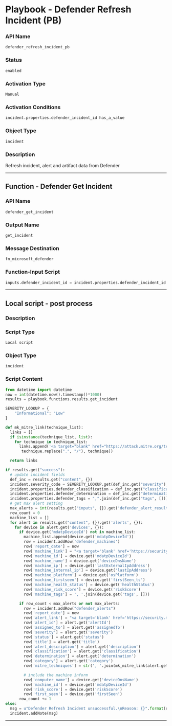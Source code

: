 <!--
    DO NOT MANUALLY EDIT THIS FILE
    THIS FILE IS AUTOMATICALLY GENERATED WITH resilient-sdk codegen
    Generated with resilient-sdk v50.0.131
-->

# Playbook - Defender Refresh Incident (PB)

### API Name
`defender_refresh_incident_pb`

### Status
`enabled`

### Activation Type
`Manual`

### Activation Conditions
`incident.properties.defender_incident_id has_a_value`

### Object Type
`incident`

### Description
Refresh incident, alert and artifact data from Defender


---
## Function - Defender Get Incident

### API Name
`defender_get_incident`

### Output Name
`get_incident`

### Message Destination
`fn_microsoft_defender`

### Function-Input Script
```python
inputs.defender_incident_id = incident.properties.defender_incident_id
```

---

## Local script - post process

### Description


### Script Type
`Local script`

### Object Type
`incident`

### Script Content
```python
from datetime import datetime
now = int(datetime.now().timestamp()*1000)
results = playbook.functions.results.get_incident

SEVERITY_LOOKUP = {
    "Informational": "Low"
}

def mk_mitre_link(technique_list):
  links = []
  if isinstance(technique_list, list):
    for technique in technique_list:
      links.append('<a target="blank" href="https://attack.mitre.org/techniques/{}">{}</a>'.format(
       technique.replace(".", "/"), technique))

  return links

if results.get("success"):
  # update incident fields
  def_inc = results.get("content", {})
  incident.severity_code = SEVERITY_LOOKUP.get(def_inc.get("severity"), def_inc.get("severity"))
  incident.properties.defender_classification = def_inc.get("classification")
  incident.properties.defender_determination = def_inc.get("determination")
  incident.properties.defender_tags = ",".join(def_inc.get("tags", []))
  # get max alert setting
  max_alerts = int(results.get("inputs", {}).get('defender_alert_result_max', 0))
  row_count = 0
  machine_list = []
  for alert in results.get("content", {}).get('alerts', {}):
    for device in alert.get('devices', {}):
      if device.get('mdatpDeviceId') not in machine_list:
        machine_list.append(device.get('mdatpDeviceId'))
        row = incident.addRow('defender_machines')
        row['report_date'] = now
        row['machine_link'] = "<a target='blank' href='https://security.microsoft.com/machines/{}/overview'>Machine</a>".format(device.get('mdatpDeviceId'))
        row['machine_id'] = device.get('mdatpDeviceId')
        row['machine_name'] = device.get('deviceDnsName')
        row['machine_ip'] = device.get('lastExternalIpAddress')
        row['machine_internal_ip'] = device.get('lastIpAddress')
        row['machine_platform'] = device.get('osPlatform')
        row['machine_firstseen'] = device.get('firstSeen_ts')
        row['machine_health_status'] = device.get('healthStatus')
        row['machine_risk_score'] = device.get('riskScore')
        row['machine_tags'] = ', '.join(device.get('tags', []))

      if row_count < max_alerts or not max_alerts:
        row = incident.addRow("defender_alerts")
        row['report_date'] = now
        row['alert_link'] = "<a target='blank' href='https://security.microsoft.com/alerts/{}'>Alert</a>".format(alert.get('alertId'))
        row['alert_id'] = alert.get('alertId')
        row['assigned_to'] = alert.get('assignedTo')
        row['severity'] = alert.get('severity')
        row['status'] = alert.get('status')
        row['title'] = alert.get('title')
        row['alert_description'] = alert.get('description')
        row['classification'] = alert.get('classification')
        row['determination'] = alert.get('determination')
        row['category'] = alert.get('category')
        row['mitre_techniques'] = str(', '.join(mk_mitre_link(alert.get('mitreTechniques'))))

        # include the machine inform
        row['computer_name'] = device.get('deviceDnsName')
        row['machine_id'] = device.get('mdatpDeviceId')
        row['risk_score'] = device.get('riskScore')
        row['first_seen'] = device.get('firstSeen')
      row_count += 1
else:
  msg = u"Defender Refresh Incident unsuccessful.\nReason: {}".format(results.get("reason"))
  incident.addNote(msg)
```

---

